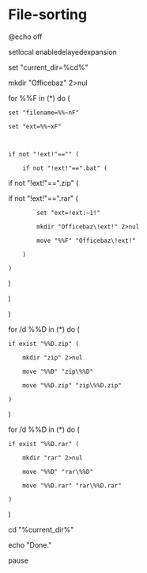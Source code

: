 # File-sorting
@echo off

setlocal enabledelayedexpansion

set "current_dir=%cd%"

mkdir "Officebaz" 2>nul

for %%F in (*) do (

    set "filename=%%~nF"

    set "ext=%%~xF"

    

    if not "!ext!"=="" (

        if not "!ext!"==".bat" (

   if not "!ext!"==".zip" (

if not "!ext!"==".rar" (

            set "ext=!ext:~1!"

            mkdir "Officebaz\!ext!" 2>nul

            move "%%F" "Officebaz\!ext!"

        )

    )

)

)

)

for /d %%D in (*) do (

    if exist "%%D.zip" (

        mkdir "zip" 2>nul

        move "%%D" "zip\%%D"

        move "%%D.zip" "zip\%%D.zip"

    )

)

for /d %%D in (*) do (

    if exist "%%D.rar" (

        mkdir "rar" 2>nul

        move "%%D" "rar\%%D"

        move "%%D.rar" "rar\%%D.rar"

    )

)

cd "%current_dir%"

echo "Done."

pause
